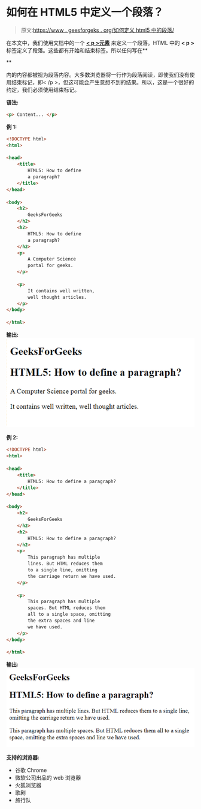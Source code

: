 # 如何在 HTML5 中定义一个段落？

> 原文:[https://www . geesforgeks . org/如何定义 html5 中的段落/](https://www.geeksforgeeks.org/how-to-define-a-paragraph-in-html5/)

在本文中，我们使用文档中的一个 **[< p >元素](https://www.geeksforgeeks.org/html-paragraph/)** 来定义一个段落。HTML 中的 **< p >** 标签定义了段落。这些都有开始和结束标签。所以任何写在**<p>**</p>内的内容都被视为段落内容。大多数浏览器将一行作为段落阅读，即使我们没有使用结束标记，即< /p >，但这可能会产生意想不到的结果。所以，这是一个很好的约定，我们必须使用结束标记。

**语法:**

```html
<p> Content... </p>
```

**例 1:**

```html
<!DOCTYPE html>
<html>

<head>
    <title>
        HTML5: How to define
        a paragraph?
    </title>
</head>

<body>
    <h2>
        GeeksForGeeks
    </h2>
    <h2>
        HTML5: How to define 
        a paragraph?
    </h2>
    <p>
        A Computer Science 
        portal for geeks.
    </p>

    <p>
        It contains well written, 
        well thought articles.
    </p>
</body>

</html> 
```

**输出:**
![](img/e64b6874142376d42d543d18b6cd0b15.png)

**例 2:**

```html
<!DOCTYPE html>
<html>

<head>
    <title>
        HTML5: How to define a paragraph?
    </title>
</head>

<body>
    <h2>
        GeeksForGeeks
    </h2>
    <h2>
        HTML5: How to define a paragraph?
    </h2>
    <p>
        This paragraph has multiple
        lines. But HTML reduces them
        to a single line, omitting
        the carriage return we have used.
    </p>

    <p>
        This paragraph has multiple
        spaces. But HTML reduces them
        all to a single space, omitting
        the extra spaces and line 
        we have used.
    </p>
</body>

</html>
```

**输出:**
![](img/02676eac950148d0aa8de0c0ea48405f.png)

**支持的浏览器:**

*   谷歌 Chrome
*   微软公司出品的 web 浏览器
*   火狐浏览器
*   歌剧
*   旅行队